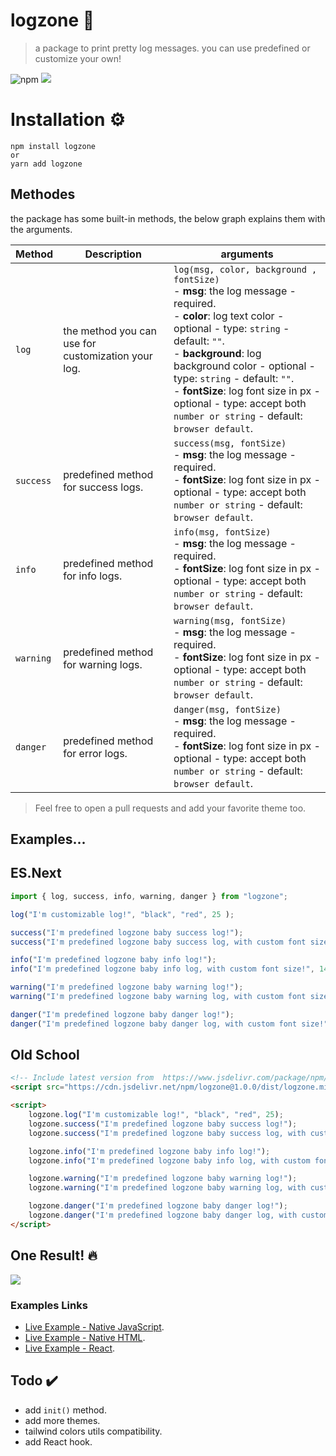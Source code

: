 # logzone 🍭
> a package to print pretty log messages. you can use predefined or customize your own!

![npm](https://img.shields.io/npm/dw/logzone) 
[![](https://data.jsdelivr.com/v1/package/npm/logzone/badge)](https://www.jsdelivr.com/package/npm/logzone)

# Installation ⚙️

```shell
npm install logzone
or
yarn add logzone

```

## Methodes

the package has some built-in methods, the below graph explains them with the arguments.

| Method         | Description                                                 |arguments                                 |
|----------------|-------------------------------------------------------------|------------------------------------------|
|`log`           | the method you can use for customization your log.          | `log(msg, color, background , fontSize)` <br /> - **msg**: the log message - required. <br />  - **color**: log text color - optional - type: `string` - default: `""`. <br /> -  **background**: log background color - optional - type: `string` - default: `""`. <br /> - **fontSize**: log font size in px - optional - type: accept both `number or string` - default: `browser default`. | 
|`success`           | predefined method for success logs.          | `success(msg, fontSize)`  <br />  - **msg**: the log message - required. <br /> -  **fontSize**: log font size in px - optional - type: accept both `number or string` - default: `browser default`.| 
|`info`           | predefined method for info logs.          | `info(msg, fontSize)`  <br />  - **msg**: the log message - required.  <br /> -  **fontSize**: log font size in px - optional - type: accept both `number or string` - default: `browser default`.|
|`warning`           | predefined method for warning logs.          | `warning(msg, fontSize)`  <br />  - **msg**: the log message - required.  <br /> -  **fontSize**: log font size in px - optional - type: accept both `number or string` - default: `browser default`.|
|`danger`           | predefined method for error logs.          | `danger(msg, fontSize)`  <br />  - **msg**: the log message - required.  <br /> -  **fontSize**: log font size in px - optional - type: accept both `number or string` - default: `browser default`.|

> Feel free to open a pull requests and add your favorite theme too.

## Examples...

## ES.Next

```javascript
import { log, success, info, warning, danger } from "logzone";

log("I'm customizable log!", "black", "red", 25 );

success("I'm predefined logzone baby success log!");
success("I'm predefined logzone baby success log, with custom font size!", 14);

info("I'm predefined logzone baby info log!");
info("I'm predefined logzone baby info log, with custom font size!", 14);

warning("I'm predefined logzone baby warning log!");
warning("I'm predefined logzone baby warning log, with custom font size!",14);

danger("I'm predefined logzone baby danger log!");
danger("I'm predefined logzone baby danger log, with custom font size!", 14);
```

## Old School

```html
<!-- Include latest version from  https://www.jsdelivr.com/package/npm/logzone -->
<script src="https://cdn.jsdelivr.net/npm/logzone@1.0.0/dist/logzone.min.js"></script>

<script>
    logzone.log("I'm customizable log!", "black", "red", 25);
    logzone.success("I'm predefined logzone baby success log!");
    logzone.success("I'm predefined logzone baby success log, with custom font size!", 14);

    logzone.info("I'm predefined logzone baby info log!");
    logzone.info("I'm predefined logzone baby info log, with custom font size!", 14);

    logzone.warning("I'm predefined logzone baby warning log!");
    logzone.warning("I'm predefined logzone baby warning log, with custom font size!", 14);

    logzone.danger("I'm predefined logzone baby danger log!");
    logzone.danger("I'm predefined logzone baby danger log, with custom font size!", 14);
</script>
```

## One Result! 🔥

<img  src="https://i.imgur.com/hGlkJvg.png"> 

### Examples Links
- [Live Example - Native JavaScript](https://stackblitz.com/edit/logzone-demo?devtoolsheight=33&file=index.js).
- [Live Example - Native HTML](https://stackblitz.com/edit/logzone-html-demo?devtoolsheight=33&file=index.js).
- [Live Example - React](https://stackblitz.com/edit/logzone-react-demo?devtoolsheight=33&file=index.js).

## Todo ✔️
- add `init()` method.
- add more themes.
- tailwind colors utils compatibility.
- add React hook.
